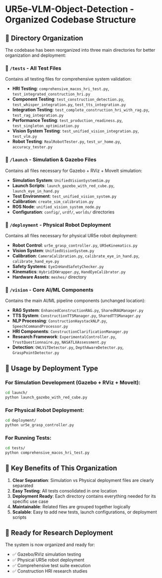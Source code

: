 # UR5e-VLM-Object-Detection - Organized Codebase Structure

## 📁 Directory Organization

The codebase has been reorganized into three main directories for better organization and deployment:

### 🧪 `/tests` - All Test Files
Contains all testing files for comprehensive system validation:

- **HRI Testing**: `comprehensive_macos_hri_test.py`, `test_integrated_construction_hri.py`
- **Component Testing**: `test_construction_detection.py`, `test_whisper_integration.py`, `test_tts_integration.py`
- **Integration Testing**: `test_complete_construction_hri_with_rag.py`, `test_rag_integration.py`
- **Performance Testing**: `test_production_readiness.py`, `test_singleton_optimization.py`
- **Vision System Testing**: `test_unified_vision_integration.py`, `test_vlm.py`
- **Robot Testing**: `RealRobotTester.py`, `test_ur_home.py`, `accuracy_tester.py`

### 🚀 `/launch` - Simulation & Gazebo Files
Contains all files necessary for Gazebo + RViz + MoveIt simulation:

- **Simulation System**: `UnifiedVisionSystemSim.py`
- **Launch Scripts**: `launch_gazebo_with_red_cube.py`, `launch_eye_in_hand.py`
- **Test Environment**: `test_unified_vision_system.py`
- **Calibration**: `create_sim_calibration.py`
- **ROS Node**: `unified_vision_system_node.py`
- **Configuration**: `config/`, `urdf/`, `worlds/` directories

### 🤖 `/deployment` - Physical Robot Deployment
Contains all files necessary for physical UR5e robot deployment:

- **Robot Control**: `ur5e_grasp_controller.py`, `UR5eKinematics.py`
- **Vision System**: `UnifiedVisionSystem.py`
- **Calibration**: `CameraCalibration.py`, `calibrate_eye_in_hand.py`, `calibrate_hand_eye.py`
- **Safety Systems**: `EyeInHandSafetyChecker.py`
- **Kinematics**: `HybridIKWrapper.py`, `HandEyeCalibrator.py`
- **Hardware Assets**: `meshes/` directory

### 🧠 `/vision` - Core AI/ML Components
Contains the main AI/ML pipeline components (unchanged location):

- **RAG System**: `EnhancedConstructionRAG.py`, `SharedRAGManager.py`
- **TTS System**: `ConstructionTTSManager.py`, `SharedTTSManager.py`
- **NLP Processing**: `ConstructionHaystackNLP.py`, `SpeechCommandProcessor.py`
- **HRI Components**: `ConstructionClarificationManager.py`
- **Research Framework**: `ExperimentalController.py`, `TrustQuestionnaire.py`, `NASATLXAssessment.py`
- **Detection**: `OWLViTDetector.py`, `DepthAwareDetector.py`, `GraspPointDetector.py`

## 🎯 Usage by Deployment Type

### For Simulation Development (Gazebo + RViz + MoveIt):
```bash
cd launch/
python launch_gazebo_with_red_cube.py
```

### For Physical Robot Deployment:
```bash
cd deployment/
python ur5e_grasp_controller.py
```

### For Running Tests:
```bash
cd tests/
python comprehensive_macos_hri_test.py
```

## 🔧 Key Benefits of This Organization

1. **Clear Separation**: Simulation vs Physical deployment files are clearly separated
2. **Easy Testing**: All tests consolidated in one location
3. **Deployment Ready**: Each directory contains everything needed for its specific use case
4. **Maintainable**: Related files are grouped together logically
5. **Scalable**: Easy to add new tests, launch configurations, or deployment scripts

## 🚀 Ready for Research Deployment

The system is now organized and ready for:
- ✅ Gazebo/RViz simulation testing
- ✅ Physical UR5e robot deployment
- ✅ Comprehensive test suite execution
- ✅ Construction HRI research studies